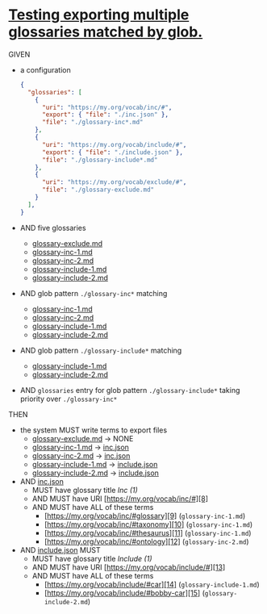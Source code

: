 # [Testing exporting multiple glossaries matched by glob.](#testing-exporting-multiple-glossaries-matched-by-glob)

GIVEN

*   a configuration

    ```json
    {
      "glossaries": [
        {
          "uri": "https://my.org/vocab/inc/#",
          "export": { "file": "./inc.json" },
          "file": "./glossary-inc*.md"
        },
        {
          "uri": "https://my.org/vocab/include/#",
          "export": { "file": "./include.json" },
          "file": "./glossary-include*.md"
        },
        {
          "uri": "https://my.org/vocab/exclude/#",
          "file": "./glossary-exclude.md"
        }
      ],
    }
    ```

*   AND five glossaries

    *   [glossary-exclude.md][1]
    *   [glossary-inc-1.md][2]
    *   [glossary-inc-2.md][3]
    *   [glossary-include-1.md][4]
    *   [glossary-include-2.md][5]

*   AND glob pattern `./glossary-inc*` matching

    *   [glossary-inc-1.md][2]
    *   [glossary-inc-2.md][3]
    *   [glossary-include-1.md][4]
    *   [glossary-include-2.md][5]

*   AND glob pattern `./glossary-include*` matching

    *   [glossary-include-1.md][4]
    *   [glossary-include-2.md][5]

*   AND `glossaries` entry for glob pattern `./glossary-include*` taking priority over `./glossary-inc*`

THEN

*   the system MUST write terms to export files
    *   [glossary-exclude.md][1] -> NONE
    *   [glossary-inc-1.md][2] -> [inc.json][6]
    *   [glossary-inc-2.md][3] -> [inc.json][6]
    *   [glossary-include-1.md][4] -> [include.json][7]
    *   [glossary-include-2.md][5] -> [include.json][7]
*   AND [inc.json][6]
    *   MUST have glossary title *Inc (1)*
    *   AND MUST have URI [https://my.org/vocab/inc/#][8]
    *   AND MUST have ALL of these terms
        *   [https://my.org/vocab/inc/#glossary][9] (`glossary-inc-1.md`)
        *   [https://my.org/vocab/inc/#taxonomy][10] (`glossary-inc-1.md`)
        *   [https://my.org/vocab/inc/#thesaurus][11] (`glossary-inc-1.md`)
        *   [https://my.org/vocab/inc/#ontology][12] (`glossary-inc-2.md`)
*   AND [include.json][7] MUST
    *   MUST have glossary title  *Include (1)*
    *   AND MUST have URI [https://my.org/vocab/include/#][13]
    *   AND MUST have ALL of these terms
        *   [https://my.org/vocab/include/#car][14] (`glossary-include-1.md`)
        *   [https://my.org/vocab/include/#bobby-car][15] (`glossary-include-2.md`)

[1]: ./glossary-exclude.md

[2]: ./glossary-inc-1.md

[3]: ./glossary-inc-2.md

[4]: ./glossary-include-1.md

[5]: ./glossary-include-2.md

[6]: ./inc.json

[7]: ./include.json

[8]: https://my.org/vocab/inc/#

[9]: https://my.org/vocab/inc/#glossary

[10]: https://my.org/vocab/inc/#taxonomy

[11]: https://my.org/vocab/inc/#thesaurus

[12]: https://my.org/vocab/inc/#ontology

[13]: https://my.org/vocab/include/#

[14]: https://my.org/vocab/include/#car

[15]: https://my.org/vocab/include/#bobby-car
